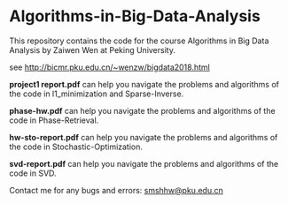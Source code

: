 # Algorithms-in-Big-Data-Analysis

This repository contains the code for the course Algorithms in Big Data Analysis by Zaiwen Wen at Peking University.

see http://bicmr.pku.edu.cn/~wenzw/bigdata2018.html

**project1 report.pdf** can help you navigate the problems and algorithms of the code in l1_minimization and Sparse-Inverse.

**phase-hw.pdf** can help you navigate the problems and algorithms of the code in Phase-Retrieval.

**hw-sto-report.pdf** can help you navigate the problems and algorithms of the code in Stochastic-Optimization.

**svd-report.pdf** can help you navigate the problems and algorithms of the code in SVD.

Contact me for any bugs and errors: smshhw@pku.edu.cn

